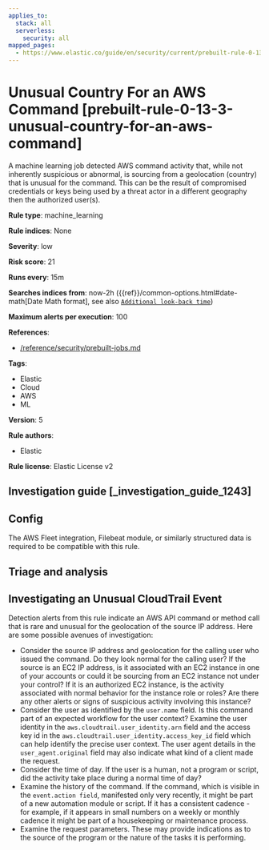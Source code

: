 ```yaml
---
applies_to:
  stack: all
  serverless:
    security: all
mapped_pages:
  - https://www.elastic.co/guide/en/security/current/prebuilt-rule-0-13-3-unusual-country-for-an-aws-command.html
---
```


# Unusual Country For an AWS Command [prebuilt-rule-0-13-3-unusual-country-for-an-aws-command]

A machine learning job detected AWS command activity that, while not inherently suspicious or abnormal, is sourcing from a geolocation (country) that is unusual for the command. This can be the result of compromised credentials or keys being used by a threat actor in a different geography then the authorized user(s).

**Rule type**: machine_learning

**Rule indices**: None

**Severity**: low

**Risk score**: 21

**Runs every**: 15m

**Searches indices from**: now-2h ({{ref}}/common-options.html#date-math[Date Math format], see also [`Additional look-back time`](docs-content://solutions/security/detect-and-alert/create-detection-rule.md#rule-schedule))

**Maximum alerts per execution**: 100

**References**:

* [/reference/security/prebuilt-jobs.md](/reference/prebuilt-jobs.md)

**Tags**:

* Elastic
* Cloud
* AWS
* ML

**Version**: 5

**Rule authors**:

* Elastic

**Rule license**: Elastic License v2

## Investigation guide [_investigation_guide_1243]

## Config

The AWS Fleet integration, Filebeat module, or similarly structured data is required to be compatible with this rule.

## Triage and analysis

## Investigating an Unusual CloudTrail Event
Detection alerts from this rule indicate an AWS API command or method call that is rare and unusual for the geolocation of the source IP address. Here are some possible avenues of investigation:
- Consider the source IP address and geolocation for the calling user who issued the command. Do they look normal for the calling user? If the source is an EC2 IP address, is it associated with an EC2 instance in one of your accounts or could it be sourcing from an EC2 instance not under your control? If it is an authorized EC2 instance, is the activity associated with normal behavior for the instance role or roles? Are there any other alerts or signs of suspicious activity involving this instance?
- Consider the user as identified by the `user.name` field. Is this command part of an expected workflow for the user context? Examine the user identity in the `aws.cloudtrail.user_identity.arn` field and the access key id in the `aws.cloudtrail.user_identity.access_key_id` field which can help identify the precise user context. The user agent details in the `user_agent.original` field may also indicate what kind of a client made the request.
- Consider the time of day. If the user is a human, not a program or script, did the activity take place during a normal time of day?
- Examine the history of the command. If the command, which is visible in the `event.action field`, manifested only very recently, it might be part of a new automation module or script. If it has a consistent cadence - for example, if it appears in small numbers on a weekly or monthly cadence it might be part of a housekeeping or maintenance process.
- Examine the request parameters. These may provide indications as to the source of the program or the nature of the tasks it is performing.

